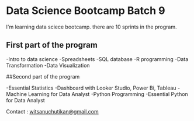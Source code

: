 # Data Science Bootcamp Batch 9

I'm learning data sciece bootcamp. there are 10 sprints in the program.

## First part of the program
-Intro to data science
-Spreadsheets
-SQL database
-R programming
-Data Transformation
-Data Visualization

##Second part of the program

-Essential Statistics
-Dashboard with Looker Studio, Power Bi, Tableau
-Machine Learning for Data Analyst
-Python Programming
-Essential Python for Data Analyst

Contact : witsanuchutikan@gmail.com
